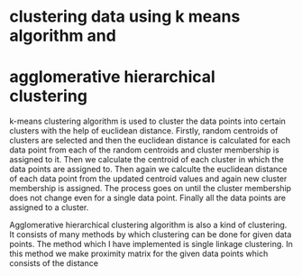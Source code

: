 # clustering data using k means algorithm and
# agglomerative hierarchical clustering
k-means clustering algorithm is used to cluster the data points into certain clusters with the help of euclidean distance. 
Firstly, random centroids of clusters are selected and then the euclidean distance is calculated for each data point from each of the random centroids and cluster membership is assigned to it. Then we calculate the centroid of each cluster in which the data points are assigned to. Then again we calculte the euclidean distance of each data point from the updated centroid values and again new cluster membership is assigned. The process goes on until the cluster membership does not change even for a single data point. Finally all the data points are assigned to a cluster.

Agglomerative hierarchical clustering algorithm is also a kind of clustering. It consists of many methods by which clustering can be done for given data points. The method which I have implemented is single linkage clustering. In this method we make proximity matrix for the given data points which consists of the distance
